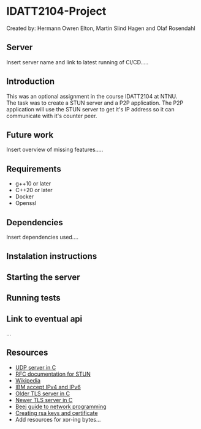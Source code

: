 # IDATT2104-Project
Created by: Hermann Owren Elton, Martin Slind Hagen and Olaf Rosendahl  

## Server
Insert server name and link to latest running of CI/CD.....

## Introduction
This was an optional assignment in the course IDATT2104 at NTNU.  
The task was to create a STUN server and a P2P application. The P2P application will use the STUN server to get it's IP address so it can communicate with it's counter peer.  

## Future work
Insert overview of missing features.....

## Requirements
* g++10 or later
* C++20 or later
* Docker
* Openssl

## Dependencies
Insert dependencies used....

## Instalation instructions


## Starting the server


## Running tests

## Link to eventual api
...

## Resources
* [UDP server in C](https://www.geeksforgeeks.org/udp-server-client-implementation-c/)
* [RFC documentation for STUN](https://tools.ietf.org/html/rfc5389)
* [Wikipedia](https://en.wikipedia.org/wiki/STUN)
* [IBM accept IPv4 and IPv6](https://www.ibm.com/support/knowledgecenter/ssw_ibm_i_72/rzab6/xacceptboth.htm)
* [Older TLS server in C](https://wiki.openssl.org/index.php/Simple_TLS_Server)
* [Newer TLS server in C](https://aticleworld.com/ssl-server-client-using-openssl-in-c/)
* [Beej guide to network programming](https://beej.us/guide/bgnet/html/)
* [Creating rsa keys and certificate](https://www.scottbrady91.com/OpenSSL/Creating-RSA-Keys-using-OpenSSL)
* Add resources for xor-ing bytes...


